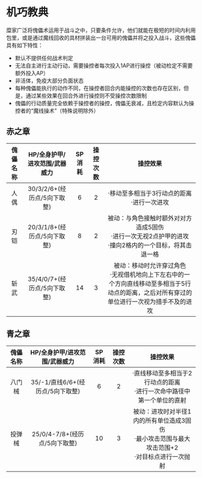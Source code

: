 # 机巧教典

糜家广泛将傀儡术运用于战斗之中，只要条件允许，他们就能在极短的时间内利用包里，或是通过魔线回收的具材拼装出一台可用的傀儡并将之投入战斗，这些傀儡具有如下特性：

* 默认不提供任何战术判定
* 无法自主进行主动行动，需要操控者每次投入1AP进行操控（被动检定不需要额外投入AP）
* 非活体，免疫大部分负面状态
* 每种傀儡能执行的动作不同，在操控者回合内能操控的次数也存在区别，但是，通过某些效果在回合外进行操控则不受操控次数限制
* 傀儡的行动质量完全依赖于操控者的操控，傀儡无衰减，且检定内容默认为操控者的“魔线操术”（特殊说明除外）

## 赤之章

傀儡名称|HP/全身护甲/进攻范围/武器威力|SP消耗|操控次数|操控效果
:--:|:--:|:--:|:--:|:--:
人偶|30/3/2/6+(经历点/5向下取整)|6|2|·移动至多相当于3行动点的距离<br>·进行一次进攻
刃铠|20/3/1/8+(经历点/5向下取整)|8|2|被动：与角色接触时额外对对方造成5固伤<br>·进行一次无视2点护甲的进攻<br>·撞向2格内的一个目标，将其击退一格
斩武|35/4/0/7+(经历点/5向下取整)|14|3|被动：移动时允许穿过角色<br>·无视借机地向上下左右中的一个方向直线移动至多相当于5行动点的距离，之后对所有穿过的单位进行一次视为措手不及的进攻

## 青之章

傀儡名称|HP/全身护甲/进攻范围/武器威力|SP消耗|操控次数|操控效果
:--:|:--:|:--:|:--:|:--:
八门械|35/-1/直线6/6+(经历点/5向下取整)|6|2|·直线移动至多相当于2行动点的距离<br>·进行一次命中路径中第一个单位的直射
投弹械|25/0/4-7/8+(经历点/5向下取整)|10|3|被动：进攻时对半径1内的所有单位造成3固伤<br>·最小攻击范围与最大攻击范围+2<br>·对目标点进行一次抛射